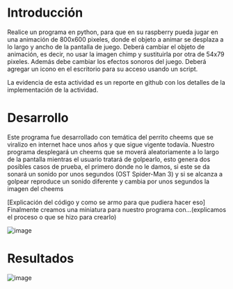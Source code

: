 # Introducción
Realice un programa en python, para que en su raspberry pueda jugar en una animación de 800x600 pixeles, donde el objeto a animar se desplaza a lo largo y ancho de la pantalla de juego. Deberá cambiar el objeto de animación, es decir, no usar la imagen chimp y sustituirla por otra de 54x79 pixeles. Además debe cambiar los efectos sonoros del juego. Deberá agregar un icono en el escritorio para su acceso usando un script.

La evidencia de esta actividad es un reporte en github con los detalles de la implementación de la actividad.

# Desarrollo 
Este programa fue desarrollado con temática del perrito cheems que se viralizo en internet hace unos años y que sigue vigente todavía. Nuestro programa desplegará un cheems que se moverá aleatoriamente a lo largo de la pantalla mientras el usuario tratará de golpearlo, esto genera dos posibles casos de prueba, el primero donde no le damos, si este se da sonará un sonido por unos segundos (OST Spider-Man 3) y si se alcanza a golpear reproduce un sonido diferente y cambia por unos segundos la imagen del cheems 

[Explicación del código y como se armo para que pudiera hacer eso]
Finalmente creamos una miniatura para nuestro programa con...(explicamos el proceso o que se hizo para crearlo)

![image](https://user-images.githubusercontent.com/88802298/171071443-666dea7b-fa2e-4a62-981b-ee7920798365.png)

# Resultados

![image](https://user-images.githubusercontent.com/88802298/171070476-e4dfbb24-dace-48a4-b1da-968cb081a0b3.png)
